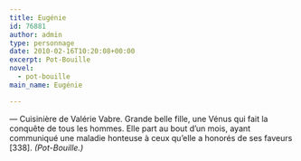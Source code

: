 ```yaml
---
title: Eugénie
id: 76881
author: admin
type: personnage
date: 2010-02-16T10:20:08+00:00
excerpt: Pot-Bouille
novel:
  - pot-bouille
main_name: Eugénie

---
```

— Cuisinière de Valérie Vabre. Grande belle fille, une Vénus qui fait la conquête de tous les hommes. Elle part au bout d&rsquo;un mois, ayant communiqué une maladie honteuse à ceux qu&rsquo;elle a honorés de ses faveurs [338]. _(Pot-Bouille.)_